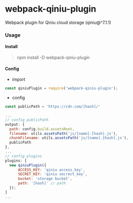 # webpack-qiniu-plugin
Webpack plugin for Qiniu cloud storage (qiniu@^7.1.1)

### Usage

#### Install
> npm install -D webpack-qiniu-plugin

#### Config

* import

```javascript
const qiniuPlugin = require('webpack-qiniu-plugin');
```

* config

```javascript
const publicPath = 'https://cdn.com/[hash]/'

...
// config publicPath
output: {
  path: config.build.assetsRoot,
  filename: utils.assetsPath('js/[name].[hash].js'),
  chunkFilename: utils.assetsPath('js/[name].[hash].js'),
  publicPath
},
...
// config plugins
plugins: [
  new qiniuPlugin({
	  ACCESS_KEY: 'qiniu access_key',
	  SECRET_KEY: 'qiniu secrect_key',
	  bucket: 'storage bucket',
	  path: '[hash]' // path
  });
]
...
```

